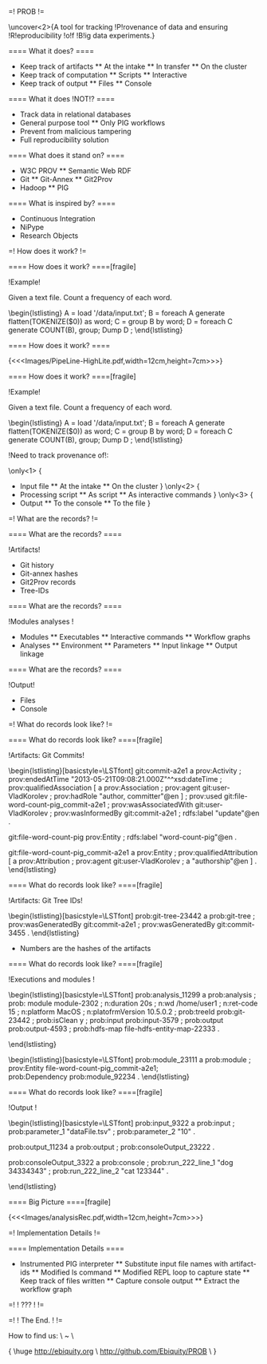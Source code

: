 
=! PROB !=

\uncover<2>{A tool for tracking !P!rovenance of data and ensuring !R!eproducibility !o!f !B!ig data experiments.}


==== What it does? ====

* Keep track of artifacts
** At the intake
** In transfer
** On the cluster
* Keep track of computation
** Scripts
** Interactive
* Keep track of output
** Files
** Console

==== What it does !NOT!? ====

* Track data in relational databases
* General purpose tool
** Only PIG workflows
* Prevent from malicious tampering
* Full reproducibility solution


==== What does it stand on? ====

* W3C PROV
** Semantic Web RDF
* Git
** Git-Annex
** Git2Prov
* Hadoop
** PIG

==== What is inspired by?  ====

* Continuous Integration
* NiPype
* Research Objects



=! How does it work? !=

==== How does it work? ====[fragile]

!Example!

Given a text file. Count a frequency of each word.

\begin{lstlisting}
A = load '/data/input.txt';
B = foreach A generate flatten(TOKENIZE($0)) as word;
C = group B by word;
D = foreach C generate COUNT(B), group;
Dump D ;
\end{lstlisting}

==== How does it work? ==== 

{<<<Images/PipeLine-HighLite.pdf,width=12cm,height=7cm>>>}


==== How does it work? ====[fragile]

!Example!

Given a text file. Count a frequency of each word.

\begin{lstlisting}
A = load '/data/input.txt';
B = foreach A generate flatten(TOKENIZE($0)) as word;
C = group B by word;
D = foreach C generate COUNT(B), group;
Dump D ;
\end{lstlisting}


!Need to track provenance of!:

\only<1> {
* Input file
** At the intake
** On the cluster
}
\only<2> { 
* Processing script
** As script
** As interactive commands
 }
\only<3> {
* Output
** To the console
** To the file 
}


=! What are the records? !=

==== What are the records? ====

!Artifacts!

* Git history
* Git-annex hashes
* Git2Prov records
* Tree-IDs


==== What are the records? ====

!Modules analyses !

* Modules
** Executables
** Interactive commands
** Workflow graphs
* Analyses
** Environment
** Parameters
** Input linkage
** Output linkage


==== What are the records? ====

!Output!

* Files
* Console

=! What do records look like? !=

==== What do records look like? ====[fragile]

!Artifacts: Git Commits!
 
\begin{lstlisting}[basicstyle=\LSTfont]
git:commit-a2e1  a  prov:Activity ;
  prov:endedAtTime "2013-05-21T09:08:21.000Z"^^xsd:dateTime ;
  prov:qualifiedAssociation [ a prov:Association ; 
     prov:agent git:user-VladKorolev ; 
     prov:hadRole "author, committer"@en ] ;
  prov:used	git:file-word-count-pig_commit-a2e1 ;
  prov:wasAssociatedWith git:user-VladKorolev ;
  prov:wasInformedBy git:commit-a2e1 ;
  rdfs:label	"update"@en .
  
git:file-word-count-pig prov:Entity ;
   rdfs:label  "word-count-pig"@en .
 
git:file-word-count-pig_commit-a2e1 a prov:Entity ;
   prov:qualifiedAttribution	[    a prov:Attribution ; 
          prov:agent git:user-VladKorolev ; 
          a "authorship"@en ] .
\end{lstlisting}

==== What do records look like? ====[fragile]

!Artifacts: Git Tree IDs!

\begin{lstlisting}[basicstyle=\LSTfont]
prob:git-tree-23442   a  prob:git-tree ;
       prov:wasGeneratedBy     git:commit-a2e1 ;
       prov:wasGeneratedBy     git:commit-3455 . 
\end{lstlisting}


* Numbers are the hashes of the artifacts

==== What do records look like? ====[fragile]

!Executions and modules !
    
\begin{lstlisting}[basicstyle=\LSTfont]
prob:analysis_11299    a  prob:analysis ;
	prob:  module   module-2302 ;
	n:duration  20s ;
	n:wd   /home/user1 ;
	n:ret-code    15 ;
	n:platform     MacOS ;
	n:platofrmVersion 10.5.0.2 ;
	prob:treeId   prob:git-23442 ;
	prob:isClean  y ;
	prob:input    prob:input-3579 ;
	prob:output  prob:output-4593	 ;
	prob:hdfs-map  file-hdfs-entity-map-22333 .
	
\end{lstlisting}


\begin{lstlisting}[basicstyle=\LSTfont]
prob:module_23111  a prob:module ;
	prov:Entity  file-word-count-pig_commit-a2e1;  
	prob:Dependency  prob:module_92234 .
   \end{lstlisting}
 

==== What do records look like? ====[fragile]

!Output !
    

   \begin{lstlisting}[basicstyle=\LSTfont]
prob:input_9322  a   prob:input ;
     prob:parameter_1   "dataFile.tsv" ;
     prob:parameter_2   "10" .
     
prob:output_11234  a prob:output ;
     prob:consoleOutput_23222 .
     
prob:consoleOutput_3322 a prob:console ;
     prob:run_222_line_1    "dog 34334343" ;
     prob:run_222_line_2    "cat 123344" .
     
   \end{lstlisting}

==== Big Picture ====[fragile]

{<<<Images/analysisRec.pdf,width=12cm,height=7cm>>>}

=! Implementation Details !=

==== Implementation Details ==== 

* Instrumented PIG interpreter
** Substitute input file names with artifact-ids
** Modified ls command
** Modified REPL loop to capture state
** Keep track of files written
** Capture console output
** Extract the workflow graph

   
=! ! ??? ! != 

=! ! The End. ! != 

How to find us: \\ ~ \\

{ \huge 
http://ebiquity.org \\
http://github.com/Ebiquity/PROB \\
}





